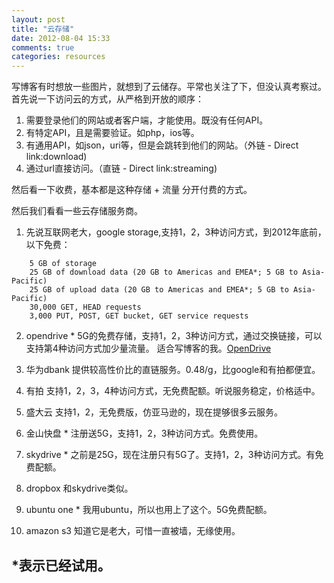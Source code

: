 ```yaml
---
layout: post
title: "云存储"
date: 2012-08-04 15:33
comments: true
categories: resources
---
```


写博客有时想放一些图片，就想到了云储存。平常也关注了下，但没认真考察过。
首先说一下访问云的方式，从严格到开放的顺序：
 <!-- more -->
1. 需要登录他们的网站或者客户端，才能使用。既没有任何API。
2. 有特定API，且是需要验证。如php，ios等。
3. 有通用API，如json，uri等，但是会跳转到他们的网站。（外链 - Direct link:download)
4. 通过url直接访问。（直链 - Direct link:streaming)

然后看一下收费，基本都是这种存储 + 流量 分开付费的方式。

然后我们看看一些云存储服务商。 

1. 先说互联网老大，google storage,支持1，2，3种访问方式，到2012年底前，以下免费：
```
    5 GB of storage
    25 GB of download data (20 GB to Americas and EMEA*; 5 GB to Asia-Pacific)
    25 GB of upload data (20 GB to Americas and EMEA*; 5 GB to Asia-Pacific)
    30,000 GET, HEAD requests
    3,000 PUT, POST, GET bucket, GET service requests
```

2. opendrive *
   5G的免费存储，支持1，2，3种访问方式，通过交换链接，可以支持第4种访问方式加少量流量。
   适合写博客的我。<a href="http://www.opendrive.com" title="OpenDrive - Online storage, backup and file management">OpenDrive</a>

3. 华为dbank
   提供较高性价比的直链服务。0.48/g，比google和有拍都便宜。

4. 有拍
   支持1，2，3，4种访问方式，无免费配额。听说服务稳定，价格适中。
5. 盛大云
   支持1，2，无免费版，仿亚马逊的，现在提够很多云服务。
6. 金山快盘 *
   注册送5G，支持1，2，3种访问方式。免费使用。
7. skydrive *
   之前是25G，现在注册只有5G了。支持1，2，3种访问方式。有免费配额。
8. dropbox
   和skydrive类似。
9. ubuntu one *
   我用ubuntu，所以也用上了这个。5G免费配额。
10. amazon s3
   知道它是老大，可惜一直被墙，无缘使用。

   *表示已经试用。
   ------

